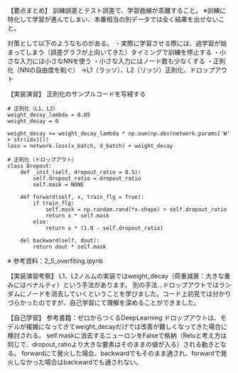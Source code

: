 【要点まとめ】
訓練誤差とテスト誤差で、学習曲線が乖離すること。
※訓練に特化して学習が進んでしまい、本番相当の別データでは全く結果を出せないこと。

対策として以下のようなものがある。
・実際に学習させる際には、過学習が始まってしまう（誤差グラフが上向いてきた）タイミングで訓練を停止する
・小さな入力には小さなNNを使う
・小さな入力にはノード数も少なくする
・正則化（NNの自由度を削ぐ）
→L1（ラッソ）、L2（リッジ）正則化、ドロップアウト

【実装演習】
正則化のサンプルコードを写経する
```
# 正則化（L1、L2）
weight_decay_lambda = 0.05
weight_decay = 0

weight_decay += weight_decay_lambda * np.sum(np.abs(network.params['W' + str(idx)]))
loss = network.loss(x_batch, d_batch) + weight_decay

# 正則化（ドロップアウト）
class Dropout:
    def _init_(self, dropout_ratio = 0.5):
        self.dropout_ratio = dropout_ratio
        self.mask = NONE

    def forward(self, x, train_flg = True):
        if train_flg:
            self.mask = np.random.rand(*x.shape) > self.dropout_ratio
            return x * self.mask
        else:
            return x * (1.0 - self.dropout_ratio)

    del backward(self, dout):
        return dout * self.mask
```
※ 参考資料：2_5_overfiting.ipynb

【実装演習考察】
L1、L2ノルムの実装ではweight_decay（荷重減衰：大きな重みにはペナルティ）という手法があります。
別の手法…ドロップアウトではランダムにノードを消去していくということを学びました。コード上初見では分かりづらかったのですが、自己学習にて理解を深めることができました。

【自己学習】
参考書籍：ゼロからつくるDeepLearning
ドロップアウトは、モデルが複雑になってきてweight_decayだけでは改善が難しくなってきた場合に検討される。
self.maskに消去するニューロンをFalseで格納（Reluと考え方は同じで、dropout_ratioより大きな要素はそのままの値が入る）される動きとなる。
forwardにて発火した場合、backwardでもそのまま通され、forwardで発火しなかった場合はbackwardでも通されない。